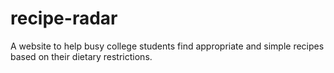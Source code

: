 # recipe-radar
A website to help busy college students find appropriate and simple recipes based on their dietary restrictions.
